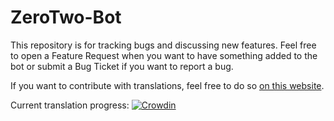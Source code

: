 # ZeroTwo-Bot

This repository is for tracking bugs and discussing new features.
Feel free to open a Feature Request when you want to have something added to the bot or submit a Bug Ticket if you want to report a bug.

If you want to contribute with translations, feel free to do so [on this website](https://crowdin.com/project/zerotwo-bot).

Current translation progress: 
[![Crowdin](https://badges.crowdin.net/zerotwo-bot/localized.svg)](https://crowdin.com/project/zerotwo-bot)
